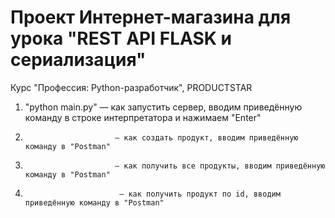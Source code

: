 # Проект Интернет-магазина для урока "REST API FLASK и сериализация" 
Курс "Профессия: Python-разработчик", PRODUCTSTAR


1. "python main.py" — как запустить сервер, вводим приведённую команду в строке интерпретатора и нажимаем "Enter"
2.                         — как создать продукт, вводим приведённую команду в "Postman" 
3.                         — как получить все продукты, вводим приведённую команду в "Postman"
4.                          — как получить продукт по id, вводим приведённую команду в "Postman"



